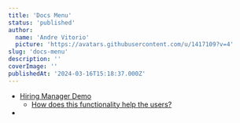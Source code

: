 ```yaml
---
title: 'Docs Menu'
status: 'published'
author:
  name: 'Andre Vitorio'
  picture: 'https://avatars.githubusercontent.com/u/1417109?v=4'
slug: 'docs-menu'
description: ''
coverImage: ''
publishedAt: '2024-03-16T15:18:37.000Z'
---
```


- [Hiring Manager Demo](/hiring-manager-demo)
  - [How does this functionality help the users?](/hiring-manager-demo#how-does-this-functionality-help-the-users)
- 